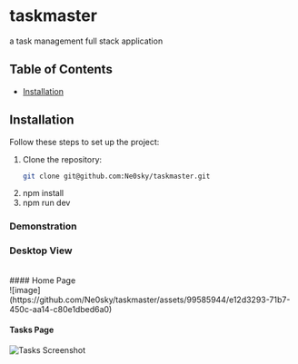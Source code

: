 # taskmaster
a task management full stack application


## Table of Contents

- [Installation](#installation)


## Installation

Follow these steps to set up the project:

1. Clone the repository:
   ```sh
   git clone git@github.com:Ne0sky/taskmaster.git
2. npm install
3. npm run dev

### Demonstration
### Desktop View
<br>
#### Home Page
<br>
![image](https://github.com/Ne0sky/taskmaster/assets/99585944/e12d3293-71b7-450c-aa14-c80e1dbed6a0)

#### Tasks Page
![Tasks Screenshot](https://github.com/Ne0sky/taskmaster/blob/master/demo_images/tasks.JPG?raw=true)




   
